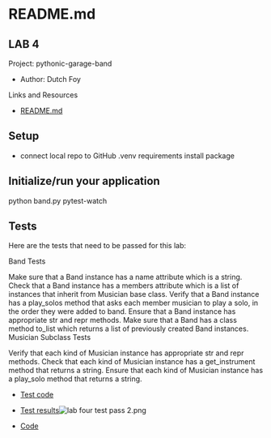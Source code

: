 # README.md

## LAB 4
Project: pythonic-garage-band
- Author: Dutch Foy

Links and Resources

- [README.md](/Users/dutchfoy/projects/401-Projects/pythonic-garage-band/README.md)

## Setup

- connect local repo to GitHub
.venv requirements
install package

## Initialize/run your application

python band.py
pytest-watch

## Tests
Here are the tests that need to be passed for this lab:

Band Tests

Make sure that a Band instance has a name attribute which is a string.
Check that a Band instance has a members attribute which is a list of instances that inherit from Musician base class.
Verify that a Band instance has a play_solos method that asks each member musician to play a solo, in the order they were added to band.
Ensure that a Band instance has appropriate str and repr methods.
Make sure that a Band has a class method to_list which returns a list of previously created Band instances.
Musician Subclass Tests

Verify that each kind of Musician instance has appropriate str and repr methods.
Check that each kind of Musician instance has a get_instrument method that returns a string.
Ensure that each kind of Musician instance has a play_solo method that returns a string.


- [Test code](/Users/dutchfoy/projects/401-Projects/pythonic-garage-band/tests/tests_band_test.py)


- [Test results]()![lab four test pass 2.png](..%2F..%2F..%2FDesktop%2Flab%20four%20test%20pass%202.png)


- [Code](/Users/dutchfoy/projects/401-Projects/pythonic-garage-band/band.py)


